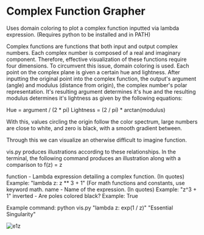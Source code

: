 # Complex Function Grapher
Uses domain coloring to plot a complex function inputted via lambda expression. (Requires python to be installed and in PATH)

Complex functions are functions that both input and output complex numbers. Each complex number is composed of a real and imaginary component. Therefore, effective visualization of these functions require four dimensions.
To circumvent this issue, domain coloring is used. Each point on the complex plane is given a certain hue and lightness. After inputting the original point into the complex function, the output's argument (angle) and modulus (distance from origin), the complex number's polar representation.
It's resulting argument determines it's hue and the resulting modulus determines it's lightness as given by the following equations:

Hue = argument / (2 * pi)
Lightness = (2 / pi) * arctan(modulus)

With this, values circling the origin follow the color spectrum, large numbers are close to white, and zero is black, with a smooth gradient between.

Through this we can visualize an otherwise difficult to imagine function.

vis.py produces illustrations according to these relationships. In the terminal, the following command produces an illustration along with a comparison to f(z) = z

function - Lambda expression detailing a complex function. (In quotes)
   Example: "lambda z: z ** 3 + 1" (For math functions and constants, use keyword math.
name - Name of the expression. (In quotes)
   Example: "z^3 + 1"
inverted - Are poles colored black?
   Example: True
   
Example command: python vis.py "lambda z: exp(1 / z)" "Essential Singularity"

![e1z](https://user-images.githubusercontent.com/28418992/184466181-abca84ef-72d1-4f22-b94d-eb9108c85d4d.png)

